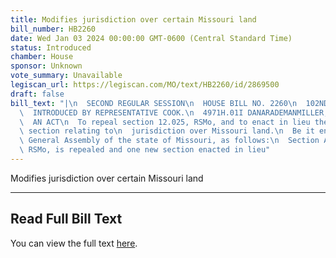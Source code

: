 ```yaml
---
title: Modifies jurisdiction over certain Missouri land
bill_number: HB2260
date: Wed Jan 03 2024 00:00:00 GMT-0600 (Central Standard Time)
status: Introduced
chamber: House
sponsor: Unknown
vote_summary: Unavailable
legiscan_url: https://legiscan.com/MO/text/HB2260/id/2869500
draft: false
bill_text: "|\n  SECOND REGULAR SESSION\n  HOUSE BILL NO. 2260\n  102ND GENERAL ASSEMBLY\n\
  \  INTRODUCED BY REPRESENTATIVE COOK.\n  4971H.01I DANARADEMANMILLER,ChiefClerk\n\
  \  AN ACT\n  To repeal section 12.025, RSMo, and to enact in lieu thereof one new\
  \ section relating to\n  jurisdiction over Missouri land.\n  Be it enacted by the\
  \ General Assembly of the state of Missouri, as follows:\n  Section A. Section 12.025,\
  \ RSMo, is repealed and one new section enacted in lieu"
---
```

Modifies jurisdiction over certain Missouri land

---

## Read Full Bill Text

You can view the full text [here](https://legiscan.com/MO/text/HB2260/id/2869500).
